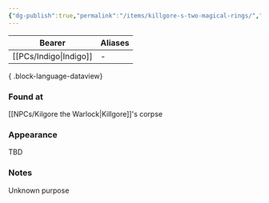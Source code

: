 ```yaml
---
{"dg-publish":true,"permalink":"/items/killgore-s-two-magical-rings/","tags":["item"],"dgShowBacklinks":true,"dgShowLocalGraph":true,"noteIcon":"item","created":"2024-01-06T01:05:55.311+01:00","updated":"2024-01-13T10:23:33.166+01:00"}
---
```


| Bearer     | Aliases |
| ---------- | ------- |
| [[PCs/Indigo\|Indigo]] | \-      |

{ .block-language-dataview}
### Found at
[[NPCs/Kilgore the Warlock\|Killgore]]'s corpse
### Appearance
TBD
### Notes
Unknown purpose 